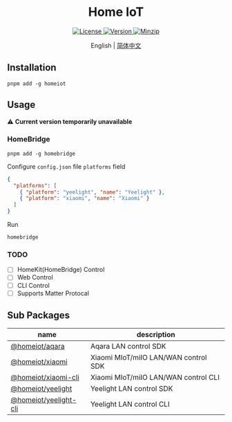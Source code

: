 <h1 align="center">Home IoT</h1>

<p align="center">
  <a href="https://github.com/qq15725/homeiot/blob/master/LICENSE" class="mr-3">
    <img src="https://img.shields.io/npm/l/homeiot.svg" alt="License">
  </a>
  <a href="https://www.npmjs.com/package/homeiot">
    <img src="https://img.shields.io/npm/v/homeiot.svg" alt="Version">
  </a>
  <a href="https://cdn.jsdelivr.net/npm/homeiot/dist/index.js">
    <img src="https://img.shields.io/bundlephobia/minzip/homeiot" alt="Minzip">
  </a>
</p>

<p align="center">English | <a href="README_zh.md">简体中文</a></p>

## Installation

```shell
pnpm add -g homeiot
```

## Usage

⚠️ **Current version temporarily unavailable**

### HomeBridge

```shell
pnpm add -g homebridge
```

Configure `config.json` file `platforms` field

```json
{
  "platforms": [
    { "platform": "yeelight", "name": "Yeelight" },
    { "platform": "xiaomi", "name": "Xiaomi" }
  ]
}
```

Run

```shell
homebridge
```

### TODO

- [ ] HomeKit(HomeBridge) Control
- [ ] Web Control
- [ ] CLI Control
- [ ] Supports Matter Protocal

## Sub Packages

| name                    | description                          |
|-------------------------|--------------------------------------|
| [@homeiot/aqara]        | Aqara LAN control SDK                |
| [@homeiot/xiaomi]       | Xiaomi MIoT/miIO LAN/WAN control SDK |
| [@homeiot/xiaomi-cli]   | Xiaomi MIoT/miIO LAN/WAN control CLI |
| [@homeiot/yeelight]     | Yeelight LAN control SDK             |
| [@homeiot/yeelight-cli] | Yeelight LAN control CLI             |

[@homeiot/aqara]: https://github.com/qq15725/homeiot/blob/master/packages/aqara
[@homeiot/xiaomi]: https://github.com/qq15725/homeiot/blob/master/packages/xiaomi
[@homeiot/xiaomi-cli]: https://github.com/qq15725/homeiot/blob/master/packages/xiaomi-cli
[@homeiot/yeelight]: https://github.com/qq15725/homeiot/blob/master/packages/yeelight
[@homeiot/yeelight-cli]: https://github.com/qq15725/homeiot/blob/master/packages/yeelight-cli
